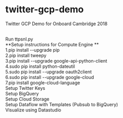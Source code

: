 # twitter-gcp-demo
Twitter GCP Demo for Onboard Cambridge 2018

<br/>
Run ttpsnl.py
<br/>
**Setup instructions for Compute Engine **
<br/>
1.pip install --upgrade pip
<br/>
2.pip install tweepy
<br/>
3.pip install --upgrade google-api-python-client
<br/>
4.sudo pip install python-dateutil
<br/>
5.sudo pip install --upgrade oauth2client 
<br/>
6.sudo pip install --upgrade google-cloud
<br/>
7.pip install google-cloud-language

<br/>
Setup Twitter Keys
<br/>
Setup BigQuery
<br/>
Setup Cloud Storage
<br/>
Setup Dataflow with Templates (Pubsub to BigQuery)

<br/>
Visualize using Datastudio

